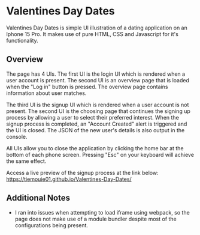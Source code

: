 # Valentines Day Dates

Valentines Day Dates is simple UI illustration of a dating application on an Iphone 15 Pro. It makes use of pure HTML, CSS and Javascript for it's functionality.

## Overview

The page has 4 UIs. The first UI is the login UI which is rendered when a user account is present. The second UI is an overview page that is loaded when the "Log in" button is pressed. The overview page contains information about user matches.

The third UI is the signup UI which is rendered when a user account is not present. The second UI is the choosing page that continues the signing up process by allowing a user to select their preferred interest. When the signup process is completed, an "Account Created" alert is triggered and the UI is closed. The JSON of the new user's details is also output in the console.

All UIs allow you to close the application by clicking the home bar at the bottom of each phone screen. Pressing "Esc" on your keyboard will achieve the same effect.

Access a live preview of the signup process at the link below:
https://tiemouie01.github.io/Valentines-Day-Dates/

## Additional Notes
- I ran into issues when attempting to load iframe using webpack, so the page does not make use of a module bundler despite most of the configurations being present.